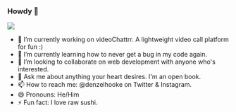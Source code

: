 ### Howdy 👋

<img src="https://github-readme-stats.vercel.app/api?username=denzelhooke&&show_icons=true&title_color=ffffff&icon_color=ea422f&text_color=ffffff&bg_color=323232" />

- 🔭 I’m currently working on videoChattrr. A lightweight video call platform for fun :)
- 🌱 I’m currently learning how to never get a bug in my code again.
- 👯 I’m looking to collaborate on web development with anyone who's interested.
- 💬 Ask me about anything your heart desires. I'm an open book.
- 📫 How to reach me: @denzelhooke on Twitter & Instagram.
- 😄 Pronouns: He/Him
- ⚡ Fun fact: I love raw sushi. 
